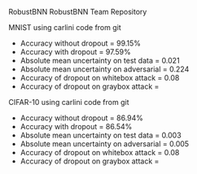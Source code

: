 RobustBNN
RobustBNN Team Repository

MNIST using carlini code from git
- Accuracy without dropout = 99.15%
- Accuracy with dropout = 97.59%
- Absolute mean uncertainty on test data = 0.021
- Absolute mean uncertainty on adversarial = 0.224
- Accuracy of dropout on whitebox attack = 0.08
- Accuracy of dropout on graybox attack = 

CIFAR-10 using carlini code from git
- Accuracy without dropout = 86.94%
- Accuracy with dropout = 86.54%
- Absolute mean uncertainty on test data = 0.003
- Absolute mean uncertainty on adversarial = 0.005
- Accuracy of dropout on whitebox attack = 0.08
- Accuracy of dropout on graybox attack =
